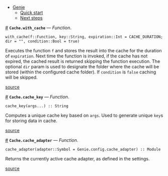 

- [Genie](index.md#Genie-1)
    - [Quick start](index.md#Quick-start-1)
    - [Next steps](index.md#Next-steps-1)

<a id='Cache.with_cache' href='#Cache.with_cache'>#</a>
**`Cache.with_cache`** &mdash; *Function*.



```
with_cache(f::Function, key::String, expiration::Int = CACHE_DURATION; dir = "", condition::Bool = true)
```

Executes the function `f` and stores the result into the cache for the duration of `expiration`. Next time the function is invoked, if the cache has not expired, the cached result is returned skipping the function execution. The optional `dir` param is used to designate the folder where the cache will be stored (within the configured cache folder). If `condition` is `false` caching will be skipped.


<a target='_blank' href='https://github.com/essenciary/Genie.jl/tree/1aab131c148827d91cab858ce55f693885b4501f/src/Cache.jl#L25-L32' class='documenter-source'>source</a><br>

<a id='Cache.cache_key' href='#Cache.cache_key'>#</a>
**`Cache.cache_key`** &mdash; *Function*.



```
cache_key(args...) :: String
```

Computes a unique cache key based on `args`. Used to generate unique `key`s for storing data in cache.


<a target='_blank' href='https://github.com/essenciary/Genie.jl/tree/1aab131c148827d91cab858ce55f693885b4501f/src/Cache.jl#L52-L56' class='documenter-source'>source</a><br>

<a id='Cache.cache_adapter' href='#Cache.cache_adapter'>#</a>
**`Cache.cache_adapter`** &mdash; *Function*.



```
cache_adapter(adapter::Symbol = Genie.config.cache_adapter) :: Module
```

Returns the currently active cache adapter, as defined in the settings.


<a target='_blank' href='https://github.com/essenciary/Genie.jl/tree/1aab131c148827d91cab858ce55f693885b4501f/src/Cache.jl#L67-L71' class='documenter-source'>source</a><br>

